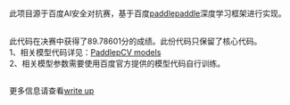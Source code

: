 ##
此项目源于百度AI安全对抗赛，基于百度[paddlepaddle](https://github.com/PaddlePaddle/Paddle)深度学习框架进行实现。

##
此代码在决赛中获得了89.78601分的成绩。此份代码只保留了核心代码。  
1、相关模型代码详见：[PaddlepCV models](https://github.com/PaddlePaddle/models/tree/develop/PaddleCV/image_classification/models)  
2、相关模型参数需要使用百度官方提供的模型代码自行训练。

##
更多信息请查看[write up](https://github.com/LRY0111/BaiduAI_Attack/blob/master/write%20up.pdf)
